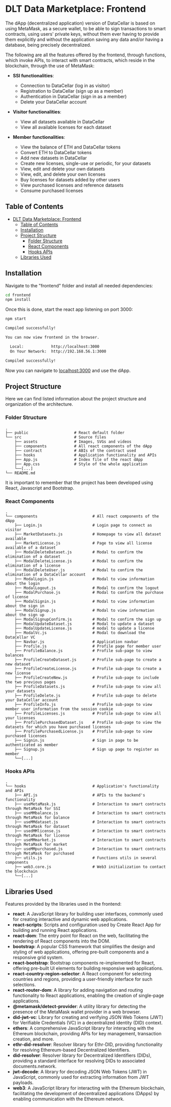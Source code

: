 # DLT Data Marketplace: Frontend

The dApp (decentralized application) version of DataCellar is based on using MetaMask, as a secure wallet, to be able to sign transactions to smart contracts, using users' private keys, without them ever having to provide them explicitly and without the application saving any data and/or having a database, being precisely decentralized.

The following are all the features offered by the frontend, through functions, which invoke APIs, to interact with smart contracts, which reside in the blockchain, through the use of MetaMask:

- **SSI functionalities**:
  - Connection to DataCellar (log in as visitor)
  - Registration to DataCellar (sign up as a member)
  - Authentication in DataCellar (sign in as a member)
  - Delete your DataCellar account
  
- **Visitor functionalities**:
  - View all datasets available in DataCellar
  - View all available licenses for each dataset

- **Member functionalities**: 
  - View the balance of ETH and DataCellar tokens 
  - Convert ETH to DataCellar tokens
  - Add new datasets in DataCellar 
  - Create new licenses, single-use or periodic, for your datasets
  - View, edit and delete your own datasets 
  - View, edit, and delete your own licenses 
  - Buy licenses for datasets added by other users
  - View purchased licenses and reference datasets
  - Consume purchased licenses


## Table of Contents

- [DLT Data Marketplace: Frontend](#dlt-data-marketplace-frontend)
  - [Table of Contents](#table-of-contents)
  - [Installation](#installation)
  - [Project Structure](#project-structure)
    - [Folder Structure](#folder-structure)
    - [React Components](#react-components)
    - [Hooks APIs](#hooks-apis)
  - [Libraries Used](#libraries-used)


## Installation

Navigate to the "frontend" folder and install all needed dependencies:

```bash
cd frontend
npm install
```

Once this is done, start the react app listening on port 3000:

```bash
npm start

Compiled successfully!

You can now view frontend in the browser.

  Local:            http://localhost:3000
  On Your Network:  http://192.168.56.1:3000

Compiled successfully!
```

Now you can navigate to [localhost:3000](http://localhost:3000) and use the dApp. 


## Project Structure

Here we can find listed information about the project structure and organization of the architecture.

### Folder Structure

    .
    ├── public                    # React default folder
    └── src                       # Source files
        ├── assets                # Images, SVGs and videos 
        ├── components            # All react components of the dApp
        ├── contract              # ABIs of the contract used 
        ├── hooks                 # Application functionality and APIs 
        ├── App.js                # Index file of the react dApp
        ├── App.css               # Style of the whole application
        └──[...]
    └── README.md

It is important to remember that the project has been developed using React, Javascript and Bootstrap.

### React Components 

    .
    └── components                        # All react components of the dApp
        ├── Login.js                      # Login page to connect as visitor
        ├── MarketDatasets.js             # Homepage to view all dataset available 
        ├── MarketLicense.js              # Page to view all license available of a dataset
        ├── ModalDeleteDataset.js         # Modal to confirm the elimination of a dataset
        ├── ModalDeleteLicense.js         # Modal to confirm the elimination of a license
        ├── ModalDeleteUser.js            # Modal to confirm the elimination of a DataCellar account 
        ├── ModalLogin.js                 # Modal to view information about the login
        ├── ModalLogout.js                # Modal to confirm the logout 
        ├── ModalPurchase.js              # Modal to confirm the purchase of license
        ├── ModalSignin.js                # Modal to view information about the sign in
        ├── ModalSignup.js                # Modal to view information about the sign up    
        ├── ModalSignupConfirm.js         # Modal to confirm the sign up 
        ├── ModalUpdateDataset.js         # Modal to update a dataset
        ├── ModalUpdateLicense.js         # modal to update a license
        ├── ModalVc.js                    # Modal to download the DataCellar VC 
        ├── Navbar.js                     # Application navbar 
        ├── Profile.js                    # Profile page for member user 
        ├── ProfileBalance.js             # Profile sub-page to view balances  
        ├── ProfileCreateDataset.js       # Profile sub-page to create a new dataset
        ├── ProfileCreateLicense.js       # Profile sub-page to create a new license
        ├── ProfileCreateNew.js           # Profile sub-page to include the two previous pages
        ├── ProfileDatasets.js            # Profile sub-page to view all your datasets
        ├── ProfileDelete.js              # Profile sub-page to delete your DataCellar account
        ├── ProfileInfo.js                # Profile sub-page to view member user information from the session cookie
        ├── ProfileLicenses.js            # Profile sub-page to view all your licenses
        ├── ProfilePurchasedDataset.js    # Profile sub-page to view the datasets for which you have purchased licenses
        ├── ProfilePurchasedLicense.js    # Profile sub-page to view purchased licenses 
        ├── Signin.js                     # Sign in page to be authenticated as member 
        ├── Signup.js                     # Sign up page to register as member 
        └──[...]

### Hooks APIs

    .
    └── hooks                             # Application's functionality and APIs 
        ├── API.js                        # APIs to the backend's functionality
        ├── useMetaMask.js                # Interaction to smart contracts through MetaMask for SSI 
        ├── useMMbalance.js               # Interaction to smart contracts through MetaMask for balance
        ├── useMMdataset.js               # Interaction to smart contracts through MetaMask for dataset
        ├── usedMMlicense.js              # Interaction to smart contracts through MetaMask for license
        ├── useMMmarket.js                # Interaction to smart contracts through MetaMask for market
        ├── useMMpurchased.js             # Interaction to smart contracts through MetaMask for purchased
        ├── utils.js                      # Functions utils in several components  
        ├── web3.core.js                  # Web3 initialization to contact the blockchain
        └──[...]


## Libraries Used

Features provided by the libraries used in the frontend:

- **react**: A JavaScript library for building user interfaces, commonly used for creating interactive and dynamic web applications.
- **react-scripts**: Scripts and configuration used by Create React App for building and running React applications.
- **react-dom**: The entry point for React on the web, facilitating the rendering of React components into the DOM.
- **bootstrap**: A popular CSS framework that simplifies the design and styling of web applications, offering pre-built components and a responsive grid system.
- **react-bootstrap**: Bootstrap components re-implemented for React, offering pre-built UI elements for building responsive web applications.
- **react-country-region-selector**: A React component for selecting countries and regions, providing a user-friendly interface for such selections.
- **react-router-dom**: A library for adding navigation and routing functionality to React applications, enabling the creation of single-page applications.
- **@metamask/detect-provider**: A utility library for detecting the presence of the MetaMask wallet provider in a web browser.
- **did-jwt-vc**: Library for creating and verifying JSON Web Tokens (JWT) for Verifiable Credentials (VC) in a decentralized identity (DID) context.
- **ethers**: A comprehensive JavaScript library for interacting with the Ethereum blockchain, providing APIs for key management, transaction creation, and more.
- **ethr-did-resolver**: Resolver library for Ethr-DID, providing functionality for resolving Ethereum-based Decentralized Identifiers.
- **did-resolver**: Resolver library for Decentralized Identifiers (DIDs), providing a standard interface for resolving DIDs to associated documents.network.
- **jwt-decode**: A library for decoding JSON Web Tokens (JWT) in JavaScript, commonly used for extracting information from JWT payloads.
- **web3**: A JavaScript library for interacting with the Ethereum blockchain, facilitating the development of decentralized applications (DApps) by enabling communication with the Ethereum network.